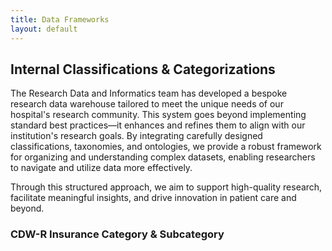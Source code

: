 ```yaml
---
title: Data Frameworks
layout: default
---
```


## Internal Classifications & Categorizations
The Research Data and Informatics team has developed a bespoke research data warehouse tailored to meet the unique needs of our hospital's research community. This system goes beyond implementing standard best practices—it enhances and refines them to align with our institution's research goals. By integrating carefully designed classifications, taxonomies, and ontologies, we provide a robust framework for organizing and understanding complex datasets, enabling researchers to navigate and utilize data more effectively.

Through this structured approach, we aim to support high-quality research, facilitate meaningful insights, and drive innovation in patient care and beyond.


### CDW-R Insurance Category & Subcategory
